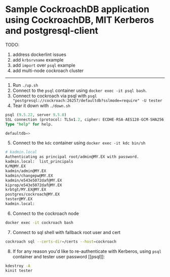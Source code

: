 # Sample CockroachDB application using CockroachDB, MIT Kerberos and postgresql-client

TODO:
1. address dockerlint issues
2. add `krbsrvname` example
3. add `import` over `psql` example
4. add multi-node cockroach cluster

------------------------------------------------------
1. Run `./up.sh`
2. Connect to the `psql` container using `docker exec -it psql bash`.
3. Connect to cockroach via psql with `psql "postgresql://cockroach:26257/defaultdb?sslmode=require" -U tester`
4. Tear it down with `./down.sh`


```sql
psql (9.5.22, server 9.5.0)
SSL connection (protocol: TLSv1.2, cipher: ECDHE-RSA-AES128-GCM-SHA256, bits: 128, compression: off)
Type "help" for help.

defaultdb=>
```

5. Connect to the `kdc` container using `docker exec -it kdc bin/sh`

```bash
# kadmin.local
Authenticating as principal root/admin@MY.EX with password.
kadmin.local:  list_principals
K/M@MY.EX
kadmin/admin@MY.EX
kadmin/changepw@MY.EX
kadmin/e543e5072daf@MY.EX
kiprop/e543e5072daf@MY.EX
krbtgt/MY.EX@MY.EX
postgres/cockroach@MY.EX
tester@MY.EX
kadmin.local:
```

6. Connect to the cockroach node

```bash
docker exec -it cockroach bash
```

7. Connect to sql shell with fallback root user and cert

```bash
cockroach sql --certs-dir=/certs --host=cockroach
```

8. If for any reason you'd like to re-authenticate with Kerberos, using `psql` container and tester user password [[psql]]:

```bash
kdestroy -A
kinit tester
```
